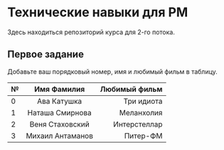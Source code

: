# Технические навыки для PM
Здесь находиться репозиторий курса для 2-го потока. 

## Первое задание

Добавьте ваш порядковый номер, имя и любимый фильм в таблицу.

| № | Имя Фамилия     | Любимый фильм                          |
| - |:---------------:| --------------------------------------:|
| 0 | Ава Катушка     | Три идиота                             |
| 1 | Наташа Смирнова | Меланхолия                             |
| 2 | Веня Стаховский | Интерстеллар                           |
| 3 | Михаил Антаманов| Питер-ФМ                               |